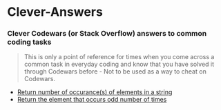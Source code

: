 # Clever-Answers
### Clever Codewars (or Stack Overflow) answers to common coding tasks
> This is only a point of reference for times when you come across a common task in everyday coding and know that you have solved it through Codewars before - Not to be used as a way to cheat on Codewars. 

* [Return number of occurance(s) of elements in a string](./occurance.js)
* [Return the element that occurs odd number of times](./odd.js)
